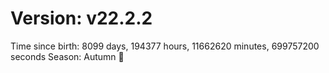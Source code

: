 # Version: v22.2.2
Time since birth: 8099 days, 194377 hours, 11662620 minutes, 699757200 seconds
Season: Autumn 🍁
